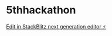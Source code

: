# 5thhackathon

[Edit in StackBlitz next generation editor ⚡️](https://stackblitz.com/~/github.com/jayesh410/5thhackathon)
